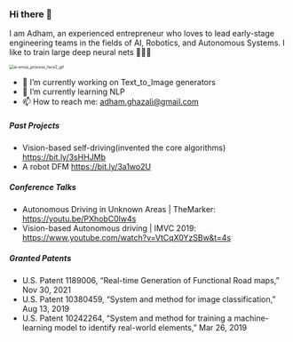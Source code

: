 ### Hi there 👋

I am Adham, an experienced entrepreneur who loves to lead early-stage engineering teams in the fields of AI, Robotics, and Autonomous Systems.
I like to train large deep neural nets 🧠🤖💥

<img src="C:\Users\Imagry\Desktop\linux\adhamghazali\ai-emoji_process_face2_gif.gif" alt="ai-emoji_process_face2_gif" style="zoom:50%;" />


- 🔭 I’m currently working on Text_to_Image generators
- 🌱 I’m currently learning NLP
- 📫 How to reach me: adham.ghazali@gmail.com

##### Past Projects
-	Vision-based self-driving(invented the core algorithms)
    https://bit.ly/3sHHJMb
-   A robot DFM
    https://bit.ly/3a1wo2U
    
##### Conference Talks
- Autonomous Driving in Unknown Areas | TheMarker:
https://youtu.be/PXhobC0lw4s
- Vision-based Autonomous driving | IMVC 2019:
https://www.youtube.com/watch?v=VtCqX0YzSBw&t=4s


##### Granted Patents
-	U.S. Patent 1189006, “Real-time Generation of Functional Road maps,” Nov 30, 2021
-	U.S. Patent 10380459, “System and method for image classification,” Aug 13, 2019
-	U.S. Patent 10242264, “System and method for training a machine-learning model to identify real-world elements,” Mar 26, 2019

